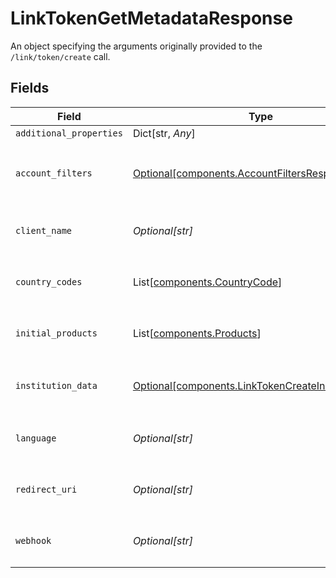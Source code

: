 # LinkTokenGetMetadataResponse

An object specifying the arguments originally provided to the `/link/token/create` call.


## Fields

| Field                                                                                                            | Type                                                                                                             | Required                                                                                                         | Description                                                                                                      |
| ---------------------------------------------------------------------------------------------------------------- | ---------------------------------------------------------------------------------------------------------------- | ---------------------------------------------------------------------------------------------------------------- | ---------------------------------------------------------------------------------------------------------------- |
| `additional_properties`                                                                                          | Dict[str, *Any*]                                                                                                 | :heavy_minus_sign:                                                                                               | N/A                                                                                                              |
| `account_filters`                                                                                                | [Optional[components.AccountFiltersResponse]](../../models/components/accountfiltersresponse.md)                 | :heavy_minus_sign:                                                                                               | The `account_filters` specified in the original call to `/link/token/create`.<br/>                               |
| `client_name`                                                                                                    | *Optional[str]*                                                                                                  | :heavy_check_mark:                                                                                               | The `client_name` specified in the `/link/token/create` call.                                                    |
| `country_codes`                                                                                                  | List[[components.CountryCode](../../models/components/countrycode.md)]                                           | :heavy_check_mark:                                                                                               | The `country_codes` specified in the `/link/token/create` call.                                                  |
| `initial_products`                                                                                               | List[[components.Products](../../models/components/products.md)]                                                 | :heavy_check_mark:                                                                                               | The `products` specified in the `/link/token/create` call.                                                       |
| `institution_data`                                                                                               | [Optional[components.LinkTokenCreateInstitutionData]](../../models/components/linktokencreateinstitutiondata.md) | :heavy_minus_sign:                                                                                               | A map containing data used to highlight institutions in Link.                                                    |
| `language`                                                                                                       | *Optional[str]*                                                                                                  | :heavy_check_mark:                                                                                               | The `language` specified in the `/link/token/create` call.                                                       |
| `redirect_uri`                                                                                                   | *Optional[str]*                                                                                                  | :heavy_check_mark:                                                                                               | The `redirect_uri` specified in the `/link/token/create` call.                                                   |
| `webhook`                                                                                                        | *Optional[str]*                                                                                                  | :heavy_check_mark:                                                                                               | The `webhook` specified in the `/link/token/create` call.                                                        |